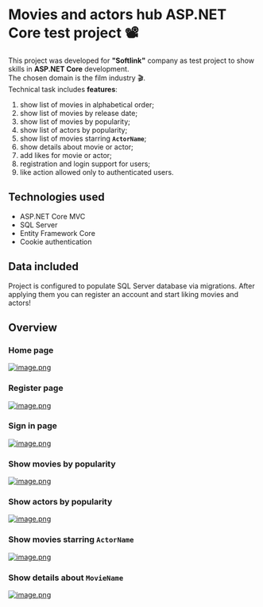 # Movies and actors hub ASP.NET Core test project :film_projector:
This project was developed for **"Softlink"** company as test project to show skills in **ASP.NET Core** development.\
The chosen domain is the film industry :clapper:.\
Technical task includes **features**:
1. show list of movies in alphabetical order;
1. show list of movies by release date;
1. show list of movies by popularity;
1. show list of actors by popularity;
1. show list of movies starring **`ActorName`**;
1. show details about movie or actor;
1. add likes for movie or actor;
1. registration and login support for users;
1. like action allowed only to authenticated users.
## Technologies used
* ASP.NET Core MVC
* SQL Server
* Entity Framework Core
* Cookie authentication
## Data included
Project is configured to populate SQL Server database via migrations. After applying them you can register an account and start liking movies and actors!
## Overview
### Home page
[![image.png](https://i.postimg.cc/j2NKsHpk/image.png)](https://postimg.cc/CnF97qLj)
### Register page
[![image.png](https://i.postimg.cc/wjFt8zcR/image.png)](https://postimg.cc/HrcWXfNT)
### Sign in page
[![image.png](https://i.postimg.cc/kXmD2GTt/image.png)](https://postimg.cc/PNSdcXst)
### Show  movies by popularity
[![image.png](https://i.postimg.cc/d0LVbyVg/image.png)](https://postimg.cc/VSPwM5MF)
### Show actors by popularity
[![image.png](https://i.postimg.cc/cCN1tkBN/image.png)](https://postimg.cc/1nJ1LHdW)
### Show movies starring `ActorName`
[![image.png](https://i.postimg.cc/Dz9nRpDb/image.png)](https://postimg.cc/TyJzD0TR)
### Show details about `MovieName`
[![image.png](https://i.postimg.cc/W1DRj60m/image.png)](https://postimg.cc/jDr34fgC)
